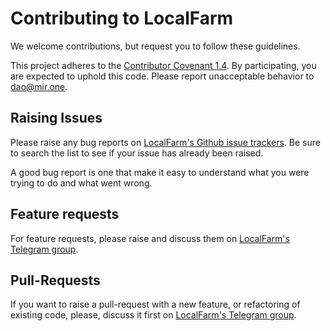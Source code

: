 # Contributing to LocalFarm

We welcome contributions, but request you to follow these guidelines.

This project adheres to the [Contributor Covenant 1.4](code-of-conduct.md). By participating, you are expected to uphold this code. Please report unacceptable behavior to [dao@mir.one](mailto:dao@mir.one).

## Raising Issues

Please raise any bug reports on [LocalFarm's Github issue trackers](https://github.com/mir-one/localfarm/issues). Be sure to search the list to see if your issue has already been raised.

A good bug report is one that make it easy to understand what you were trying to do and what went wrong.

## Feature requests

For feature requests, please raise and discuss them on [LocalFarm's Telegram group](https://t.me/mirlocalfarm).

## Pull-Requests

If you want to raise a pull-request with a new feature, or refactoring of existing code, please, discuss it first on [LocalFarm's Telegram group](https://t.me/mirlocalfarm).